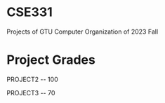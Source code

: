 # CSE331
Projects of GTU Computer Organization of 2023 Fall

# Project Grades

PROJECT2 -- 100

PROJECT3 -- 70
